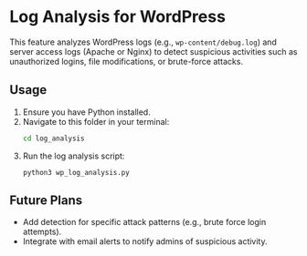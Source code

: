 # Log Analysis for WordPress

This feature analyzes WordPress logs (e.g., `wp-content/debug.log`) and server access logs (Apache or Nginx) to detect suspicious activities such as unauthorized logins, file modifications, or brute-force attacks.

## Usage

1. Ensure you have Python installed.
2. Navigate to this folder in your terminal:
   ```bash
   cd log_analysis
   ```
3. Run the log analysis script:
   ```
   python3 wp_log_analysis.py
   ```
## Future Plans

- Add detection for specific attack patterns (e.g., brute force login attempts).
- Integrate with email alerts to notify admins of suspicious activity.
